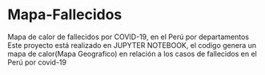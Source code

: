 # Mapa-Fallecidos
Mapa de calor de fallecidos por COVID-19, en el Perú por departamentos
Este proyecto está realizado en JUPYTER NOTEBOOK, el codigo genera un mapa de calor(Mapa Geografico) en relación a los casos de fallecidos en el Perú por covid-19
